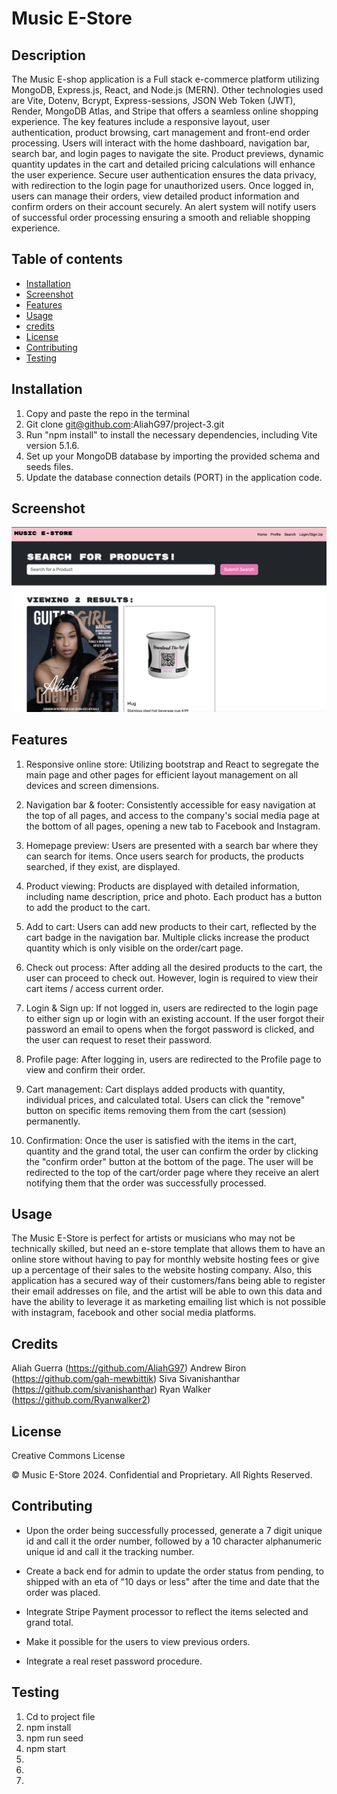 # Music E-Store

## Description

The Music E-shop application is a Full stack e-commerce platform utilizing MongoDB, Express.js, React, and Node.js (MERN). Other technologies used are Vite, Dotenv, Bcrypt, Express-sessions, JSON Web Token (JWT), Render, MongoDB Atlas, and Stripe that offers a seamless online shopping experience. The key features include a responsive layout, user authentication, product browsing, cart management and front-end order processing. Users will interact with the home dashboard, navigation bar, search bar, and login pages to navigate the site. Product previews, dynamic quantity updates in the cart and detailed pricing calculations will enhance the user experience. Secure user authentication ensures the data privacy, with redirection to the login page for unauthorized users. Once logged in, users can manage their orders, view detailed product information and confirm orders on their account securely. An alert system will notify users of successful order processing ensuring a smooth and reliable shopping experience. 

## Table of contents
- [Installation](#installation)
- [Screenshot](#screenshot)
- [Features](#features)
- [Usage](#usage)
- [credits](#credits)
- [License](#license)
- [Contributing](#contributing)
- [Testing](#testing)


## Installation
1. Copy and paste the repo in the terminal
2. Git clone git@github.com:AliahG97/project-3.git
3. Run "npm install" to install the necessary dependencies, including Vite version 5.1.6.
4. Set up your MongoDB database by importing the provided schema and seeds files.
5. Update the database connection details (PORT) in the application code.

## Screenshot
![ReadMe Gen Screenshot](./client/public/images/homeReadMe.png)


## Features
1. Responsive online store: Utilizing bootstrap and React to segregate the main page and other pages for efficient layout management on all devices and screen dimensions.


2. Navigation bar & footer: Consistently accessible for easy navigation at the top of all pages, and access to the company's social media page at the bottom of all pages, opening a new tab to Facebook and Instagram.


3. Homepage preview: Users are presented with a search bar where they can search for items. Once users search for products, the products searched, if they exist, are displayed.


4. Product viewing: Products are displayed with detailed information, including name description, price and photo. Each product has a  button to add the product to the cart. 


5. Add to cart: Users can add new products to their cart, reflected by the cart badge in the navigation bar. Multiple clicks increase the product quantity which is only visible on the order/cart page.


6. Check out process: After adding all the desired products to the cart, the user can proceed to check out. However, login is required to view their cart items / access current order.

7. Login & Sign up: If not logged in, users are redirected to the login page to either sign up or login with an existing account. If the user forgot their password an email to opens when the forgot password is clicked, and the user can request to reset their password.

8. Profile page: After logging in, users are redirected to the Profile page to view and confirm their order.

9. Cart management: Cart displays added products with quantity, individual prices, and calculated total. Users can click the "remove" button on specific items removing them from the cart (session) permanently.

10. Confirmation: Once the user is satisfied with the items in the cart, quantity and the grand total, the user can confirm the order by clicking the  "confirm order" button at the bottom of the page. The user will be redirected to the top of the cart/order page where they receive an alert notifying them that the order was successfully processed.


## Usage
The Music E-Store is perfect for artists or musicians who may not be technically skilled, but need an e-store template that allows them to have an online store without having to pay for monthly website hosting fees or give up a percentage of their sales to the website hosting company. Also, this application has a secured way of their customers/fans being able to register their email addresses on file, and the artist will be able to own this data and have the ability to leverage it as marketing emailing list which is not possible with instagram, facebook and other social media platforms.


## Credits
Aliah Guerra (https://github.com/AliahG97)
Andrew Biron (https://github.com/gah-mewbittik)
Siva Sivanishanthar (https://github.com/sivanishanthar)
Ryan Walker (https://github.com/Ryanwalker2)

## License
Creative Commons License

© Music E-Store 2024. Confidential and Proprietary. All Rights Reserved.



## Contributing
- Upon the order being successfully processed, generate a 7 digit unique id and call it the order number, followed by a 10 character alphanumeric unique id and call it the tracking number.

- Create a back end for admin to update the order status from pending, to shipped with an eta of "10 days or less" after the time and date that the order was placed.

- Integrate Stripe Payment processor to reflect the items selected and grand total.

- Make it possible for the users to view previous orders.

- Integrate a real reset password procedure.


## Testing
1. Cd to project file
2. npm install
3. npm run seed
4. npm start
5. 
6. 
7. 



